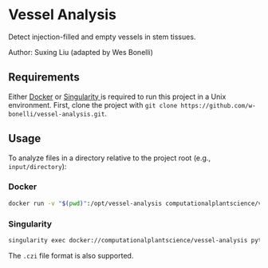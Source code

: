 # Vessel Analysis

Detect injection-filled and empty vessels in stem tissues.

Author: Suxing Liu (adapted by Wes Bonelli)

## Requirements

Either [Docker](https://www.docker.com/) or [Singularity ](https://sylabs.io/singularity/) is required to run this project in a Unix environment. First, clone the project with `git clone https://github.com/w-bonelli/vessel-analysis.git`.

## Usage

To analyze files in a directory relative to the project root (e.g., `input/directory`):

### Docker

```bash
docker run -v "$(pwd)":/opt/vessel-analysis computationalplantscience/vessel-analysis python3 trait_extract_parallel.py -i input/directory -o output/directory -r 15 -c 500 -ft jpg
```

### Singularity

```bash
singularity exec docker://computationalplantscience/vessel-analysis python3 trait_extract_parallel.py -i /input/directory -o output/directory -r 15 -c 500 -ft jpg
```

The `.czi` file format is also supported.